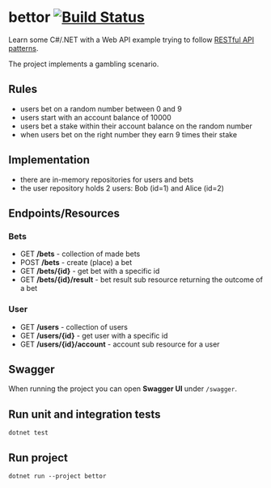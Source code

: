 # bettor [![Build Status](https://github.com/layereight/bettor/actions/workflows/main.yml/badge.svg)](https://github.com/layereight/bettor/actions)

Learn some C#/.NET with a Web API example trying to follow [RESTful API patterns](https://restfulapi.net/).

The project implements a gambling scenario.

## Rules

* users bet on a random number between 0 and 9
* users start with an account balance of 10000
* users bet a stake within their account balance on the random number
* when users bet on the right number they earn 9 times their stake

## Implementation

* there are in-memory repositories for users and bets
* the user repository holds 2 users: Bob (id=1) and Alice (id=2)

## Endpoints/Resources

### Bets

* GET  **/bets** - collection of made bets
* POST **/bets** - create (place) a bet
* GET  **/bets/{id}** - get bet with a specific id
* GET  **/bets/{id}/result** - bet result sub resource returning the outcome of a bet

### User

* GET **/users** - collection of users
* GET **/users/{id}** - get user with a specific id
* GET **/users/{id}/account** - account sub resource for a user

## Swagger

When running the project you can open **Swagger UI** under `/swagger`.

## Run unit and integration tests

```
dotnet test
```

## Run project

```
dotnet run --project bettor
```
